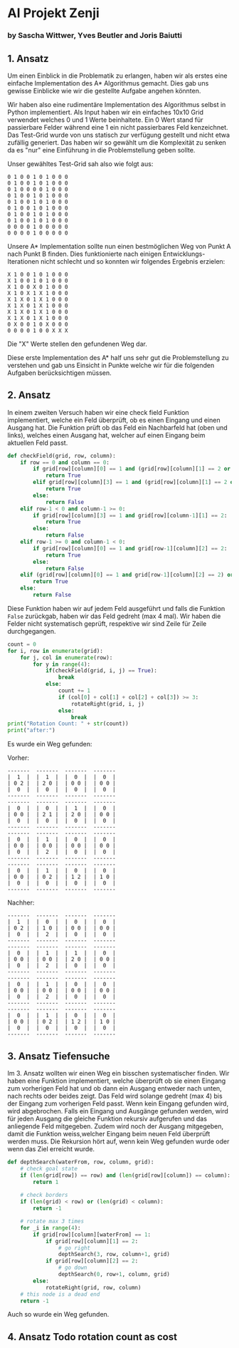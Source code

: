 # AI Projekt Zenji
### by Sascha Wittwer, Yves Beutler and Joris Baiutti

## 1. Ansatz
Um einen Einblick in die Problematik zu erlangen, haben wir als erstes eine einfache Implementation des A* Algorithmus gemacht. Dies gab uns gewisse Einblicke wie wir die gestellte Aufgabe angehen könnten.

Wir haben also eine rudimentäre Implementation des Algorithmus selbst in Python implementiert.
Als Input haben wir ein einfaches 10x10 Grid verwendet welches 0 und 1 Werte beinhaltete.
Ein 0 Wert stand für passierbare Felder während eine 1 ein nicht passierbares Feld kenzeichnet.
Das Test-Grid wurde von uns statisch zur verfügung gestellt und nicht etwa zufällig generiert.
Das haben wir so gewählt um die Komplexität zu senken da es "nur" eine Einführung in die Problemstellung geben sollte.

Unser gewähltes Test-Grid sah also wie folgt aus:
```
0 1 0 0 1 0 1 0 0 0
0 1 0 0 1 0 1 0 0 0
0 1 0 0 0 0 1 0 0 0
0 1 0 0 1 0 1 0 0 0
0 1 0 0 1 0 1 0 0 0
0 1 0 0 1 0 1 0 0 0
0 1 0 0 1 0 1 0 0 0
0 1 0 0 1 0 1 0 0 0
0 0 0 0 1 0 0 0 0 0
0 0 0 0 1 0 0 0 0 0
```
Unsere A* Implementation sollte nun einen bestmöglichen Weg von Punkt A nach Punkt B finden.
Dies funktionierte nach einigen Entwicklungs-Iterationen nicht schlecht und so konnten wir folgendes Ergebnis erzielen:

```
X 1 0 0 1 0 1 0 0 0
X 1 0 0 1 0 1 0 0 0
X 1 0 0 X 0 1 0 0 0
X 1 0 X 1 X 1 0 0 0
X 1 X 0 1 X 1 0 0 0
X 1 X 0 1 X 1 0 0 0
X 1 X 0 1 X 1 0 0 0
X 1 X 0 1 X 1 0 0 0
0 X 0 0 1 0 X 0 0 0
0 0 0 0 1 0 0 X X X
```
Die "X" Werte stellen den gefundenen Weg dar.

Diese erste Implementation des A* half uns sehr gut die Problemstellung zu verstehen und gab uns Einsicht in Punkte welche wir für die folgenden Aufgaben berücksichtigen müssen.

## 2. Ansatz
In einem zweiten Versuch haben wir eine check field Funktion implementiert, welche ein Feld überprüft, ob es einen Eingang und einen Ausgang hat.
Die Funktion prüft ob das Feld ein Nachbarfeld hat (oben und links), welches einen Ausgang hat, welcher auf einen Eingang beim aktuellen Feld passt.

```python
def checkField(grid, row, column):
    if row == 0 and column == 0:
        if grid[row][column][0] == 1 and (grid[row][column][1] == 2 or grid[row][column][2] == 2):
            return True
        elif grid[row][column][3] == 1 and (grid[row][column][1] == 2 or grid[row][column][2] == 2):
            return True
        else:
            return False
    elif row-1 < 0 and column-1 >= 0:
        if grid[row][column][3] == 1 and grid[row][column-1][1] == 2:
            return True
        else:
            return False
    elif row-1 >= 0 and column-1 < 0:
        if grid[row][column][0] == 1 and grid[row-1][column][2] == 2:
            return True
        else:
            return False
    elif (grid[row][column][0] == 1 and grid[row-1][column][2] == 2) or (grid[row][column][3] == 1 and grid[row][column-1][1] == 2):
        return True
    else:
        return False
```

Diese Funktion haben wir auf jedem Feld ausgeführt und falls die Funktion ```False``` zurückgab, haben wir das Feld gedreht (max 4 mal).
Wir haben die Felder nicht systematisch geprüft, respektive wir sind Zeile für Zeile durchgegangen.
```python
count = 0
for i, row in enumerate(grid):
    for j, col in enumerate(row):
        for y in range(4):
            if(checkField(grid, i, j) == True):
                break
            else:
                count += 1
                if (col[0] + col[1] + col[2] + col[3]) >= 3:
                    rotateRight(grid, i, j)
                else:
                    break
print("Rotation Count: " + str(count))
print("after:")
```
Es wurde ein Weg gefunden:

Vorher:
```
-------  -------  -------  -------
|  1  |  |  1  |  |  0  |  |  0  |
| 0 2 |  | 2 0 |  | 0 0 |  | 0 0 |
|  0  |  |  0  |  |  0  |  |  0  |
-------  -------  -------  -------
-------  -------  -------  -------
|  0  |  |  0  |  |  1  |  |  0  |
| 0 0 |  | 2 1 |  | 2 0 |  | 0 0 |
|  0  |  |  0  |  |  0  |  |  0  |
-------  -------  -------  -------
-------  -------  -------  -------
|  0  |  |  1  |  |  0  |  |  0  |
| 0 0 |  | 0 0 |  | 0 0 |  | 0 0 |
|  0  |  |  2  |  |  0  |  |  0  |
-------  -------  -------  -------
-------  -------  -------  -------
|  0  |  |  1  |  |  0  |  |  0  |
| 0 0 |  | 0 2 |  | 1 2 |  | 1 0 |
|  0  |  |  0  |  |  0  |  |  0  |
-------  -------  -------  -------
```
Nachher:
```
-------  -------  -------  -------
|  1  |  |  0  |  |  0  |  |  0  |
| 0 2 |  | 1 0 |  | 0 0 |  | 0 0 |
|  0  |  |  2  |  |  0  |  |  0  |
-------  -------  -------  -------
-------  -------  -------  -------
|  0  |  |  1  |  |  1  |  |  0  |
| 0 0 |  | 0 0 |  | 2 0 |  | 0 0 |
|  0  |  |  2  |  |  0  |  |  0  |
-------  -------  -------  -------
-------  -------  -------  -------
|  0  |  |  1  |  |  0  |  |  0  |
| 0 0 |  | 0 0 |  | 0 0 |  | 0 0 |
|  0  |  |  2  |  |  0  |  |  0  |
-------  -------  -------  -------
-------  -------  -------  -------
|  0  |  |  1  |  |  0  |  |  0  |
| 0 0 |  | 0 2 |  | 1 2 |  | 1 0 |
|  0  |  |  0  |  |  0  |  |  0  |
-------  -------  -------  -------
```

## 3. Ansatz Tiefensuche
Im 3. Ansatz wollten wir einen Weg ein bisschen systematischer finden. Wir haben eine Funktion implementiert, welche überprüft ob sie einen Eingang zum vorherigen Feld hat und ob dann ein Ausgang entweder nach unten, nach rechts oder beides zeigt. Das Feld wird solange gedreht (max 4) bis der Eingang zum vorherigen Feld passt.
Wenn kein Eingang gefunden wird, wird abgebrochen. Falls ein Eingang und Ausgänge gefunden werden, wird für jeden Ausgang die gleiche Funktion rekursiv aufgerufen und das anliegende Feld mitgegeben. Zudem wird noch der Ausgang mitgegeben, damit die Funktion weiss,welcher Eingang beim neuen Feld überprüft werden muss. Die Rekursion hört auf, wenn kein Weg gefunden wurde oder wenn das Ziel erreicht wurde.

```python
def depthSearch(waterFrom, row, column, grid):
    # check goal state
    if (len(grid[row]) == row) and (len(grid[row][column]) == column):
        return 1
    
    # check borders
    if (len(grid) < row) or (len(grid) < column):
        return -1

    # rotate max 3 times
    for _i in range(4):
        if grid[row][column][waterFrom] == 1:
            if grid[row][column][1] == 2:
                # go right
                depthSearch(3, row, column+1, grid)
            if grid[row][column][2] == 2:
                # go down
                depthSearch(0, row+1, column, grid)
        else:
            rotateRight(grid, row, column)
    # this node is a dead end
    return -1
```

Auch so wurde ein Weg gefunden.

## 4. Ansatz Todo rotation count as cost
